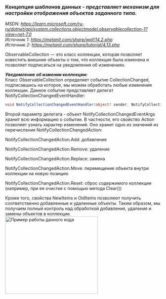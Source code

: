 ### Концепция шаблонов данных - *представляет механизм для настройки отображения объектов заданного типа.* 

*MSDN: https://learn.microsoft.com/ru-ru/dotnet/api/system.collections.objectmodel.observablecollection-1?view=net-7.0* <br>
*Источник 1: https://metanit.com/sharp/wpf/14.2.php* <br>
*Источник 2: https://metanit.com/sharp/tutorial/4.13.php* <br>

ObservableCollection — это класс коллекции, которая позволяет известить внешние объекты о том, что коллекция была изменена и позволяет подписаться на уведомления об изменениях.

___Уведомление об измении коллекции:___ <br>
Класс ObservableCollection определяет событие CollectionChanged, подписавшись на которое, мы можем обработать любые изменения коллекции. Данное событие представляет делегат NotifyCollectionChangedEventHandler:
>
~~~C#
void NotifyCollectionChangedEventHandler(object? sender, NotifyCollectionChangedEventArgs e);
~~~

Второй параметр делегата - объект NotifyCollectionChangedEventArgs хранит всю информацию о событии. В частности, его свойство Action позволяет узнать характер изменений. Оно хранит одно из значений из перечисления NotifyCollectionChangedAction:

NotifyCollectionChangedAction.Add: добавление

NotifyCollectionChangedAction.Remove: удаление

NotifyCollectionChangedAction.Replace: замена

NotifyCollectionChangedAction.Move: перемещение объекта внутри коллекции на новую позицию

NotifyCollectionChangedAction.Reset: сброс содержимого коллекции (например, при ее очистке с помощью метода Clear())

Кроме того, свойства NewItems и OldItems позволяют получить соответственно добавленные и удаленные объекты. Таким образом, мы получаем полный контроль над обработкой добавления, удаления и замены объектов в коллекции.
<img src="img/Data1.png" align="left" alt="Пример работы данного кода" width="300" height="250">
